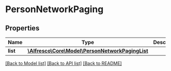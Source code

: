 # PersonNetworkPaging

## Properties
Name | Type | Description | Notes
------------ | ------------- | ------------- | -------------
**list** | [**\Alfresco\Core\Model\PersonNetworkPagingList**](PersonNetworkPagingList.md) |  | [optional] 

[[Back to Model list]](../README.md#documentation-for-models) [[Back to API list]](../README.md#documentation-for-api-endpoints) [[Back to README]](../README.md)


